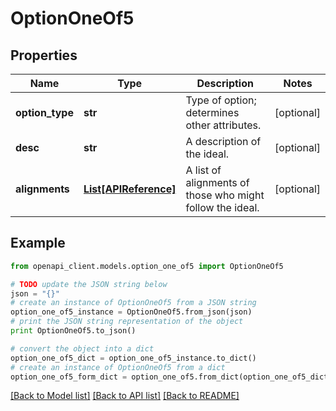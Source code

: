 # OptionOneOf5


## Properties
Name | Type | Description | Notes
------------ | ------------- | ------------- | -------------
**option_type** | **str** | Type of option; determines other attributes. | [optional] 
**desc** | **str** | A description of the ideal. | [optional] 
**alignments** | [**List[APIReference]**](APIReference.md) | A list of alignments of those who might follow the ideal. | [optional] 

## Example

```python
from openapi_client.models.option_one_of5 import OptionOneOf5

# TODO update the JSON string below
json = "{}"
# create an instance of OptionOneOf5 from a JSON string
option_one_of5_instance = OptionOneOf5.from_json(json)
# print the JSON string representation of the object
print OptionOneOf5.to_json()

# convert the object into a dict
option_one_of5_dict = option_one_of5_instance.to_dict()
# create an instance of OptionOneOf5 from a dict
option_one_of5_form_dict = option_one_of5.from_dict(option_one_of5_dict)
```
[[Back to Model list]](../README.md#documentation-for-models) [[Back to API list]](../README.md#documentation-for-api-endpoints) [[Back to README]](../README.md)


